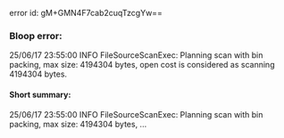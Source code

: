 error id: gM+GMN4F7cab2cuqTzcgYw==
### Bloop error:

25/06/17 23:55:00 INFO FileSourceScanExec: Planning scan with bin packing, max size: 4194304 bytes, open cost is considered as scanning 4194304 bytes.
#### Short summary: 

25/06/17 23:55:00 INFO FileSourceScanExec: Planning scan with bin packing, max size: 4194304 bytes, ...